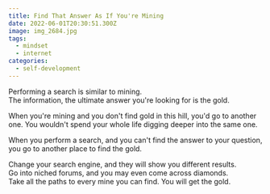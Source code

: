 ```yaml
---
title: Find That Answer As If You're Mining
date: 2022-06-01T20:30:51.300Z
image: img_2684.jpg
tags:
  - mindset
  - internet
categories:
  - self-development
---
```

Performing a search is similar to mining.\
The information, the ultimate answer you're looking for is the gold.

When you're mining and you don't find gold in this hill, you'd go to another one. You wouldn't spend your whole life digging deeper into the same one.

When you perform a search, and you can't find the answer to your question, you go to another place to find the gold.

Change your search engine, and they will show you different results.\
Go into niched forums, and you may even come across diamonds.\
Take all the paths to every mine you can find. You will get the gold.